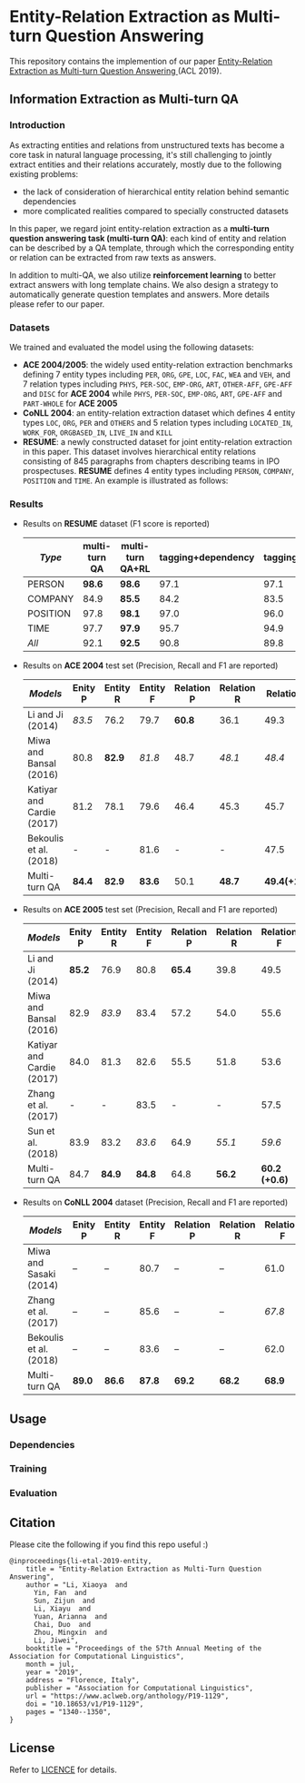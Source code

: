 # Entity-Relation Extraction as Multi-turn Question Answering

This repository contains the implemention of our paper [Entity-Relation Extraction as Multi-turn Question Answering
](https://arxiv.org/pdf/1905.05529.pdf) (ACL 2019).

## Information Extraction as Multi-turn QA
### Introduction
As extracting entities and relations from unstructured texts has become a core task in natural language processing, it's still challenging to jointly extract entities and their relations accurately, mostly due to the following existing problems:
- the lack of consideration of hierarchical entity relation behind semantic dependencies
- more complicated realities compared to specially constructed datasets

In this paper, we regard joint entity-relation extraction as a **multi-turn question answering task (multi-turn QA)**: each kind of entity and relation can be described by a QA template, through which the corresponding entity or relation can be extracted from raw texts as answers.

In addition to multi-QA, we also utilize **reinforcement learning** to better extract answers with long template chains. We also design a strategy to automatically generate question templates and answers. More details please refer to our paper.


### Datasets
We trained and evaluated the model using the following datasets:
- **ACE 2004/2005**: the widely used entity-relation extraction benchmarks defining 7 entity types including `PER`, `ORG`, `GPE`, `LOC`, `FAC`, `WEA` and `VEH`, and 7 relation types including `PHYS`, `PER-SOC`, `EMP-ORG`, `ART`, `OTHER-AFF`, `GPE-AFF` and `DISC` for **ACE 2004** while `PHYS`, `PER-SOC`, `EMP-ORG`, `ART`, `GPE-AFF` and `PART-WHOLE` for **ACE 2005**
- **CoNLL 2004**: an entity-relation extraction dataset which defines 4 entity types `LOC`, `ORG`, `PER` and `OTHERS` and 5 relation types including `LOCATED_IN`, `WORK_FOR`, `ORGBASED_IN`, `LIVE_IN` and `KILL`
- **RESUME**:  a newly constructed dataset for joint entity-relation extraction in this paper. This dataset involves hierarchical entity relations consisting of 845 paragraphs from chapters describing teams in IPO prospectuses. **RESUME** defines 4 entity types including `PERSON`, `COMPANY`, `POSITION` and `TIME`. An example is illustrated as follows:
  ![]()

### Results
- Results on **RESUME** dataset (F1 score is reported)

  | *Type* | multi-turn QA | multi-turn QA+RL | tagging+dependency | tagging+relation |
  |--|   --- |   ---| --- | --- |
  |PERSON| **98.6** | **98.6** |  97.1 | 97.1 |
  |COMPANY| 84.9 | **85.5** | 84.2 |83.5|
  |POSITION| 97.8 | **98.1** | 97.0 | 96.0 |
  |TIME| 97.7 | **97.9** | 95.7 |94.9 |
  |*All*|92.1|**92.5**|90.8|89.8|

- Results on **ACE 2004** test set (Precision, Recall and F1 are reported)

   *Models* | Enity P | Entity R | Entity F | Relation P | Relation R | Relation F
   --- | --- | --- | --- | --- | --- | --- 
   Li and Ji (2014) |*83.5* | 76.2 | 79.7 | **60.8** |36.1|49.3
   Miwa and Bansal (2016) | 80.8 | **82.9** | *81.8* | 48.7 |*48.1*|*48.4*
  Katiyar and Cardie (2017) | 81.2 | 78.1 | 79.6 | 46.4 | 45.3 | 45.7 
  Bekoulis et al.(2018) | - | - | 81.6 | - | - | 47.5 
  Multi-turn QA| **84.4** | **82.9** | **83.6** | 50.1 | **48.7** | **49.4(+1.0)** 
  
- Results on **ACE 2005** test set (Precision, Recall and F1 are reported)

  | *Models* | Enity P | Entity R | Entity F | Relation P | Relation R | Relation F|
  | --- | --- | --- | --- | --- | --- | --- |
  |Li and Ji (2014)| **85.2** | 76.9| 80.8| **65.4**| 39.8| 49.5|
  |Miwa and Bansal (2016)| 82.9| *83.9*| 83.4| 57.2| 54.0 |55.6|
  |Katiyar and Cardie (2017)| 84.0| 81.3| 82.6| 55.5| 51.8|53.6|
  |Zhang et al. (2017)| -| -| 83.5 |-|- |57.5|
  |Sun et al. (2018) |83.9 |83.2| *83.6*| 64.9| *55.1*| *59.6*|
  |Multi-turn QA |84.7 |**84.9**|**84.8** |64.8| **56.2**| **60.2 (+0.6)**|
  
- Results on **CoNLL 2004** dataset (Precision, Recall and F1 are reported)

  | *Models* | Enity P | Entity R | Entity F | Relation P | Relation R | Relation F|
  | --- | --- | --- | --- | --- | --- | --- |
  |Miwa and Sasaki (2014)| – |– |80.7| –| – |61.0|
  |Zhang et al. (2017) |– |–| 85.6 |– |–| *67.8*|
  |Bekoulis et al. (2018)| – |– |83.6| –| – |62.0|
  |Multi-turn QA |**89.0**| **86.6**| **87.8** |**69.2** |**68.2**| **68.9**| (+1.1)|

## Usage
### Dependencies

### Training

### Evaluation

## Citation

Please cite the following if you find this repo useful :)

```
@inproceedings{li-etal-2019-entity,
    title = "Entity-Relation Extraction as Multi-Turn Question Answering",
    author = "Li, Xiaoya  and
      Yin, Fan  and
      Sun, Zijun  and
      Li, Xiayu  and
      Yuan, Arianna  and
      Chai, Duo  and
      Zhou, Mingxin  and
      Li, Jiwei",
    booktitle = "Proceedings of the 57th Annual Meeting of the Association for Computational Linguistics",
    month = jul,
    year = "2019",
    address = "Florence, Italy",
    publisher = "Association for Computational Linguistics",
    url = "https://www.aclweb.org/anthology/P19-1129",
    doi = "10.18653/v1/P19-1129",
    pages = "1340--1350",
}
```

## License
Refer to [LICENCE](https://github.com/ShannonAI/Entity-Relation-As-Multi-Turn-QA/blob/master/LICENSE) for details.
